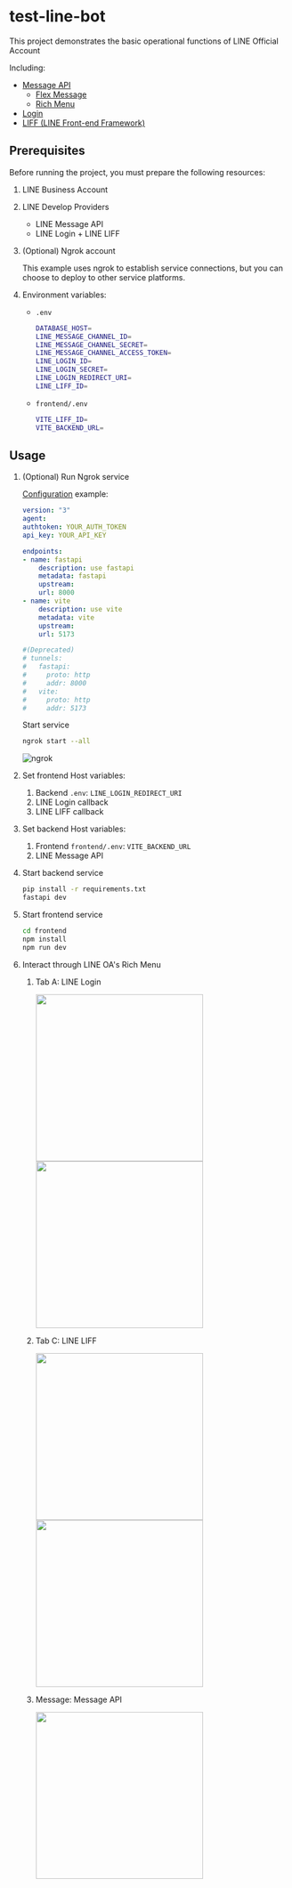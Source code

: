 # test-line-bot

This project demonstrates the basic operational functions of LINE Official Account

Including:

- [Message API](https://developers.line.biz/en/reference/messaging-api/#delete-rich-menu)
  - [Flex Message](https://developers.line.biz/en/docs/messaging-api/using-flex-messages/)
  - [Rich Menu](https://developers.line.biz/en/docs/messaging-api/rich-menus-overview/)
- [Login](https://developers.line.biz/en/docs/line-login/integrate-line-login/#get-access-token)
- [LIFF (LINE Front-end Framework)](https://developers.line.biz/en/reference/liff/)

## Prerequisites

Before running the project, you must prepare the following resources:

1. LINE Business Account
2. LINE Develop Providers
   - LINE Message API
   - LINE Login + LINE LIFF
3. (Optional) Ngrok account

   This example uses ngrok to establish service connections, but you can choose to deploy to other service platforms.

4. Environment variables:
   - `.env`
     ```bash
     DATABASE_HOST=
     LINE_MESSAGE_CHANNEL_ID=
     LINE_MESSAGE_CHANNEL_SECRET=
     LINE_MESSAGE_CHANNEL_ACCESS_TOKEN=
     LINE_LOGIN_ID=
     LINE_LOGIN_SECRET=
     LINE_LOGIN_REDIRECT_URI=
     LINE_LIFF_ID=
     ```
   - `frontend/.env`
     ```bash
     VITE_LIFF_ID=
     VITE_BACKEND_URL=
     ```

## Usage

1. (Optional) Run Ngrok service

   [Configuration](https://ngrok.com/docs/agent/config/v3/#tunnels-deprecated) example:

   ```yaml
   version: "3"
   agent:
   authtoken: YOUR_AUTH_TOKEN
   api_key: YOUR_API_KEY

   endpoints:
   - name: fastapi
       description: use fastapi
       metadata: fastapi
       upstream:
       url: 8000
   - name: vite
       description: use vite
       metadata: vite
       upstream:
       url: 5173

   #(Deprecated)
   # tunnels:
   #   fastapi:
   #     proto: http
   #     addr: 8000
   #   vite:
   #     proto: http
   #     addr: 5173
   ```

   Start service

   ```bash
   ngrok start --all
   ```

   ![ngrok](public/ngrok.png)

2. Set frontend Host variables:
   1. Backend `.env`: `LINE_LOGIN_REDIRECT_URI`
   2. LINE Login callback
   3. LINE LIFF callback
3. Set backend Host variables:
   1. Frontend `frontend/.env`: `VITE_BACKEND_URL`
   2. LINE Message API
4. Start backend service
   ```bash
   pip install -r requirements.txt
   fastapi dev
   ```
5. Start frontend service
   ```bash
   cd frontend
   npm install
   npm run dev
   ```
6. Interact through LINE OA's Rich Menu

   1. Tab A: LINE Login

      <img src="public/login-pre.png" width="300">
      <img src="public/login-screen.jpeg" width="300">

   2. Tab C: LINE LIFF

      <img src="public/liff-pre.png" width="300">
      <img src="public/liff-screen.jpeg" width="300">

   3. Message: Message API

      <img src="public/message.png" width="300">
